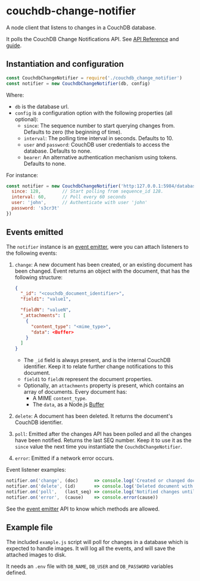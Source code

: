 # couchdb-change-notifier

A node client that listens to changes in a CouchDB database.

It polls the CouchDB Change Notifications API.
See [API Reference](http://docs.couchdb.org/en/2.1.0/api/database/changes.html)
and [guide](http://guide.couchdb.org/editions/1/en/notifications.html).


## Instantiation and configuration


```js
const CouchdbChangeNotifier = require('./couchdb_change_notifier')
const notifier = new CouchdbChangeNotifier(db, config)
```

Where:

* `db` is the database url.
* `config` is a configuration option with the following properties (all optional):
    * `since`: The sequence number to start querying changes from. Defaults to zero (the beginning of time).
    * `interval`: The polling time interval in seconds. Defaults to 10.
    * `user` and `password`: CouchDB user credentials to access the database. Defaults to none.
    * `bearer`: An alternative authentication mechanism using tokens. Defaults to none.

For instance:

```js
const notifier = new CouchdbChangeNotifier('http:127.0.0.1:5984/database', {
  since: 128,        // Start polling from sequence_id 128.
  interval: 60,      // Poll every 60 seconds
  user: 'john',      // Authenticate with user 'john'
  password: 's3cr3t'
})
```

## Events emitted

The `notifier` instance is an [event emitter](https://nodejs.org/dist/latest-v6.x/docs/api/events.html#events_class_eventemitter), were you can attach listeners to the following events:

1. `change`: A new document has been created, or an existing document has been changed.
Event returns an object with the document, that has the following structure:

    ```json
    {
      "_id": "<couchdb_document_identifier>",
      "field1": "value1",

      "fieldN": "valueN",
      "_attachments": [
        {
          "content_type": "<mime_type>",
          "data": <Buffer>
        }
      ]
    }
    ```

    * The `_id` field is always present, and is the internal CouchDB identifier. Keep it to relate further change notifications to this document.
    * `field1` to `fieldN` represent the document properties.
    * Optionally, an `attachments` property is present, which contains an array of documents. Every document has:
       * A MIME `content_type`.
       * The `data`, as a Node.js [Buffer](https://nodejs.org/dist/latest-v6.x/docs/api/buffer.html#buffer_buffer)
2. `delete`: A document has been deleted. It returns the document's CouchDB identifier.
3. `poll`: Emitted after the changes API has been polled and all the changes have been notified. Returns the last SEQ number. Keep it to use it as the `since` value the next time you instantiate the `CouchdbChangeNotifier`.
4. `error`: Emitted if a network error occurs.

Event listener examples:

```js
notifier.on('change', (doc)      => console.log('Created or changed document with id' + doc._id))
notifier.on('delete', (id)       => console.log('Deleted document with id ' + id))
notifier.on('poll',   (last_seq) => console.log('Notified changes until sequence id ' + last_seq))
notifier.on('error',  (cause)    => console.error(cause))
```

See the [event emitter](https://nodejs.org/dist/latest-v6.x/docs/api/events.html#events_class_eventemitter) API to know which methods are allowed.


## Example file

The included `example.js` script will poll for changes in a database which is expected to handle images.
It will log all the events, and will save the attached images to disk.

It needs an `.env` file with `DB_NAME`, `DB_USER` and `DB_PASSWORD` variables defined.
